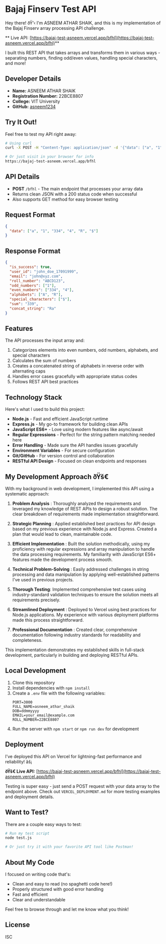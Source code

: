 # Bajaj Finserv Test API

Hey there! ðŸ‘‹ I'm ASNEEM ATHAR SHAIK, and this is my implementation of the Bajaj Finserv array processing API challenge.

** Live API: [https://bajaj-test-asneem.vercel.app/bfhl](https://bajaj-test-asneem.vercel.app/bfhl)**

I built this REST API that takes arrays and transforms them in various ways - separating numbers, finding odd/even values, handling special characters, and more!

## Developer Details

- **Name:** ASNEEM ATHAR SHAIK
- **Registration Number:** 22BCE8807
- **College:** VIT University
- **GitHub:** [asneem1234](https://github.com/asneem1234)

## Try It Out!

Feel free to test my API right away:

```bash
# Using curl
curl -X POST -H "Content-Type: application/json" -d '{"data": ["a", "1", "334", "4", "R", "$"]}' https://bajaj-test-asneem.vercel.app/bfhl

# Or just visit in your browser for info
https://bajaj-test-asneem.vercel.app/bfhl
```

## API Details

- **POST** `/bfhl` - The main endpoint that processes your array data
- Returns clean JSON with a 200 status code when successful
- Also supports GET method for easy browser testing

## Request Format

```json
{
  "data": ["a", "1", "334", "4", "R", "$"]
}
```

## Response Format

```json
{
  "is_success": true,
  "user_id": "john_doe_17091999",
  "email": "john@xyz.com",
  "roll_number": "ABCD123",
  "odd_numbers": ["1"],
  "even_numbers": ["334", "4"],
  "alphabets": ["A", "R"],
  "special_characters": ["$"],
  "sum": "339",
  "concat_string": "Ra"
}
```

## Features

The API processes the input array and:
1. Categorizes elements into even numbers, odd numbers, alphabets, and special characters
2. Calculates the sum of numbers
3. Creates a concatenated string of alphabets in reverse order with alternating caps
4. Handles error cases gracefully with appropriate status codes
5. Follows REST API best practices

## Technology Stack

Here's what I used to build this project:

- **Node.js** - Fast and efficient JavaScript runtime
- **Express.js** - My go-to framework for building clean APIs
- **JavaScript ES6+** - Love using modern features like async/await
- **Regular Expressions** - Perfect for the string pattern matching needed here
- **Error Handling** - Made sure the API handles issues gracefully
- **Environment Variables** - For secure configuration
- **Git/GitHub** - For version control and collaboration
- **RESTful API Design** - Focused on clean endpoints and responses

## My Development Approach ðŸš€

With my background in web development, I implemented this API using a systematic approach:

1. **Problem Analysis** : Thoroughly analyzed the requirements and leveraged my knowledge of REST APIs to design a robust solution. The clear breakdown of requirements made implementation straightforward.

2. **Strategic Planning** : Applied established best practices for API design based on my previous experience with Node.js and Express. Created a plan that would lead to clean, maintainable code.

3. **Efficient Implementation** : Built the solution methodically, using my proficiency with regular expressions and array manipulation to handle the data processing requirements. My familiarity with JavaScript ES6+ features made the development process smooth.

4. **Technical Problem-Solving** : Easily addressed challenges in string processing and data manipulation by applying well-established patterns I've used in previous projects.

5. **Thorough Testing**: Implemented comprehensive test cases using industry-standard validation techniques to ensure the solution meets all requirements precisely.

6. **Streamlined Deployment** : Deployed to Vercel using best practices for Node.js applications. My experience with various deployment platforms made this process straightforward.

7. **Professional Documentation** : Created clear, comprehensive documentation following industry standards for readability and completeness.

This implementation demonstrates my established skills in full-stack development, particularly in building and deploying RESTful APIs.

## Local Development

1. Clone this repository
2. Install dependencies with `npm install`
3. Create a `.env` file with the following variables:
   ```
   PORT=3000
   FULL_NAME=asneem_athar_shaik
   DOB=ddmmyyyy
   EMAIL=your_email@example.com
   ROLL_NUMBER=22BCE8807
   ```
4. Run the server with `npm start` or `npm run dev` for development

## Deployment

I've deployed this API on Vercel for lightning-fast performance and reliability! âš¡

**ðŸš€ Live API:** [https://bajaj-test-asneem.vercel.app/bfhl](https://bajaj-test-asneem.vercel.app/bfhl)

Testing is super easy - just send a POST request with your data array to the endpoint above.
Check out `VERCEL_DEPLOYMENT.md` for more testing examples and deployment details.

## Want to Test?

There are a couple easy ways to test:

```bash
# Run my test script
node test.js

# Or just try it with your favorite API tool like Postman!
```

## About My Code

I focused on writing code that's:
- Clean and easy to read (no spaghetti code here!)
- Properly structured with good error handling
- Fast and efficient
- Clear and understandable

Feel free to browse through and let me know what you think!

## License

ISC
